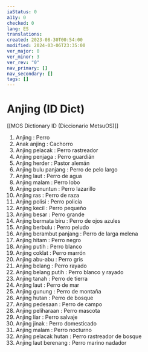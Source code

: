 ```yaml
---
iaStatus: 0
a11y: 0
checked: 0
lang: ES
translations: 
created: 2023-08-30T00:54:00
modified: 2024-03-06T23:35:00
ver_major: 0
ver_minor: 3
ver_rev: "0"
nav_primary: []
nav_secondary: []
tags: []
---
```

# Anjing (ID Dict)

[[MOS Dictionary ID (Diccionario MetsuOS)]]

1. Anjing : Perro
2. Anak anjing : Cachorro
3. Anjing pelacak : Perro rastreador
4. Anjing penjaga : Perro guardián
5. Anjing herder : Pastor alemán
6. Anjing bulu panjang : Perro de pelo largo
7. Anjing laut : Perro de agua
8. Anjing malam : Perro lobo
9. Anjing penuntun : Perro lazarillo
10. Anjing ras : Perro de raza
11. Anjing polisi : Perro policía
12. Anjing kecil : Perro pequeño
13. Anjing besar : Perro grande
14. Anjing bermata biru : Perro de ojos azules
15. Anjing berbulu : Perro peludo
16. Anjing berambut panjang : Perro de larga melena
17. Anjing hitam : Perro negro
18. Anjing putih : Perro blanco
19. Anjing coklat : Perro marrón
20. Anjing abu-abu : Perro gris
21. Anjing belang : Perro rayado
22. Anjing belang putih : Perro blanco y rayado
23. Anjing tanah : Perro de tierra
24. Anjing laut : Perro de mar
25. Anjing gunung : Perro de montaña
26. Anjing hutan : Perro de bosque
27. Anjing pedesaan : Perro de campo
28. Anjing peliharaan : Perro mascota
29. Anjing liar : Perro salvaje
30. Anjing jinak : Perro domesticado
31. Anjing malam : Perro nocturno
32. Anjing pelacak hutan : Perro rastreador de bosque
33. Anjing laut berenang : Perro marino nadador
